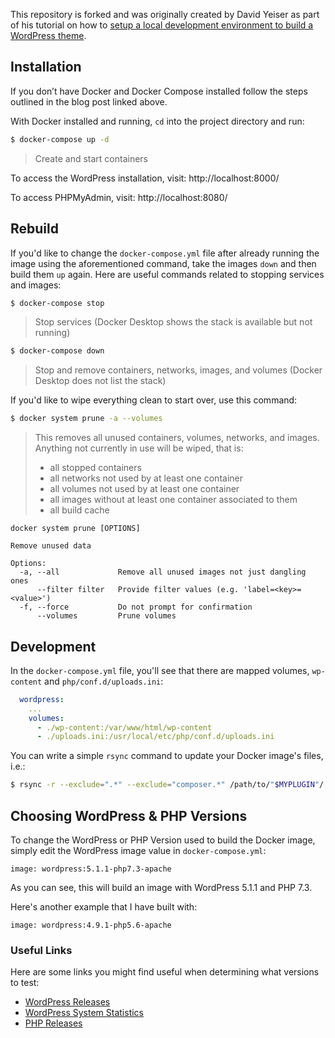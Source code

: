 This repository is forked and was originally created by David Yeiser as part of his tutorial on how to [setup a local development environment to build a WordPress theme](https://davidyeiser.com/tutorial/docker-wordpress-theme-setup).

## Installation

If you don’t have Docker and Docker Compose installed follow the steps outlined in the blog post linked above.

With Docker installed and running, `cd` into the project directory and run:

```BASH
$ docker-compose up -d
```
> Create and start containers

To access the WordPress installation, visit: http://localhost:8000/

To access PHPMyAdmin, visit: http://localhost:8080/

## Rebuild

If you'd like to change the `docker-compose.yml` file after already running the image using the aforementioned command, take the images `down` and then build them `up` again. Here are useful commands related to stopping services and images:

```BASH
$ docker-compose stop
```
> Stop services (Docker Desktop shows the stack is available but not running)

```BASH
$ docker-compose down
```
> Stop and remove containers, networks, images, and volumes (Docker Desktop does not list the stack)

If you'd like to wipe everything clean to start over, use this command:
```BASH
$ docker system prune -a --volumes
```
> This removes all unused containers, volumes, networks, and images. Anything not currently in use will be wiped, that is:
> * all stopped containers
> * all networks not used by at least one container
> * all volumes not used by at least one container
> * all images without at least one container associated to them
> * all build cache
```
docker system prune [OPTIONS]

Remove unused data

Options:
  -a, --all             Remove all unused images not just dangling ones
      --filter filter   Provide filter values (e.g. 'label=<key>=<value>')
  -f, --force           Do not prompt for confirmation
      --volumes         Prune volumes
```

## Development

In the `docker-compose.yml` file, you'll see that there are mapped volumes, `wp-content` and `php/conf.d/uploads.ini`:

```YAML
  wordpress:
    ...
    volumes:
      - ./wp-content:/var/www/html/wp-content
      - ./uploads.ini:/usr/local/etc/php/conf.d/uploads.ini
```

You can write a simple `rsync` command to update your Docker image's files, i.e.:
```BASH
$ rsync -r --exclude=".*" --exclude="composer.*" /path/to/"$MYPLUGIN"/ /path/to/docker-wordpress-setup/wp-content/plugins/"$MYPLUGIN"/
```

## Choosing WordPress & PHP Versions

To change the WordPress or PHP Version used to build the Docker image, simply edit the WordPress image value in `docker-compose.yml`:

```
image: wordpress:5.1.1-php7.3-apache
```
As you can see, this will build an image with WordPress 5.1.1 and PHP 7.3.

Here's another example that I have built with:
```
image: wordpress:4.9.1-php5.6-apache
```

### Useful Links

Here are some links you might find useful when determining what versions to test:
* [WordPress Releases](https://wordpress.org/download/releases/)
* [WordPress System Statistics](https://wordpress.org/about/stats/)
* [PHP Releases](https://www.php.net/releases/)
